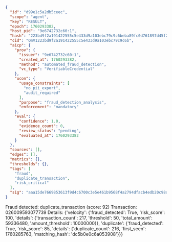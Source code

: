 ```json
{
  "id": "d99e1c5a2db5ceec",
  "scope": "agent",
  "key": "RESULT",
  "epoch": 1760293382,
  "host_pid": "9e6742732c60:1",
  "hash": "223bd9f2a191422555c5e433d9a103ebc79c9c6beba89fc0d761897d45f2b45c",
  "cid": "QmV1223bd9f2a191422555c5e433d9a103ebc79c9c6b",
  "aicp": {
    "prov": {
      "issuer": "9e6742732c60:1",
      "created_at": 1760293382,
      "method": "automated_fraud_detection",
      "vc_type": "VerifiableCredential"
    },
    "ucon": {
      "usage_constraints": [
        "no_pii_export",
        "audit_required"
      ],
      "purpose": "fraud_detection_analysis",
      "enforcement": "mandatory"
    },
    "eval": {
      "confidence": 1.0,
      "evidence_count": 0,
      "review_status": "pending",
      "evaluated_at": 1760293382
    }
  },
  "sources": [],
  "edges": [],
  "metrics": {},
  "thresholds": {},
  "tags": [
    "fraud",
    "duplicate_transaction",
    "risk_critical"
  ],
  "sig": "aaa15de7669853613f9d4c6700c3e5e461b9568f4a2794dfacb4edb20c98d78a"
}
```

Fraud detected: duplicate_transaction (score: 92)
Transaction: 026009593077739
Details: {'velocity': {'fraud_detected': True, 'risk_score': 100, 'details': {'transaction_count': 217, 'threshold': 50, 'total_amount': 59336480, 'amount_threshold': 10000000}}, 'duplicate': {'fraud_detected': True, 'risk_score': 85, 'details': {'duplicate_count': 216, 'first_seen': 1760285763, 'matching_hash': 'dc5b0e0c6a053908'}}}